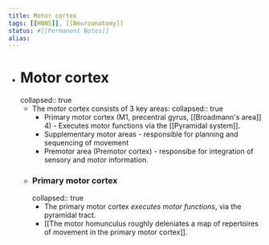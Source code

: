 ```yaml
---
title: Motor cortex
tags: [[HNNS]], [[Neuroanatomy]] 
status: #[[Permanent Notes]] 
alias:
---
```


- # Motor cortex
  collapsed:: true
	- The motor cortex consists of 3 key areas:
	  collapsed:: true
		- Primary motor cortex (M1, precentral gyrus, [[Broadmann's area]] 4) - Executes motor functions via the [[Pyramidal system]].
		- Supplementary motor areas - responsible for planning and sequencing of movement
		- Premotor area (Premotor cortex) - responsibe for integration of sensory and motor information.
	- ### Primary motor cortex
	  collapsed:: true
		- The primary motor cortex *executes motor functions*, via the pyramidal tract.
		- [[The motor homunculus roughly deleniates a map of repertoires of movement in the primary motor cortex]].
